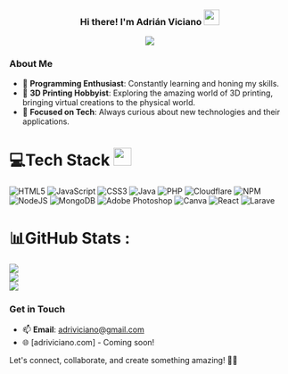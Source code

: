 <h3 align="center">
  Hi there! I'm Adrián Viciano
  <img src="https://media.giphy.com/media/hvRJCLFzcasrR4ia7z/giphy.gif" width="28">
</h3>
<p align="center">
  <a href="https://github.com/CodeWhiteWeb/CodeWhiteWeb"><img src="https://readme-typing-svg.herokuapp.com?color=%2336BCF7&center=true&vCenter=true&lines=Welcome+to+my+Github+profile;I+am+Adriviciano;I+am+a+Computer+engineering+student;Web+Developer"></a>
</p>

### About Me
- 🔧 **Programming Enthusiast**: Constantly learning and honing my skills.
- 🎨 **3D Printing Hobbyist**: Exploring the amazing world of 3D printing, bringing virtual creations to the physical world.
- 🎯 **Focused on Tech**: Always curious about new technologies and their applications.

# 💻Tech Stack <img src = "https://media2.giphy.com/media/QssGEmpkyEOhBCb7e1/giphy.gif?cid=ecf05e47a0n3gi1bfqntqmob8g9aid1oyj2wr3ds3mg700bl&rid=giphy.gif" width = 32px> 
![HTML5](https://img.shields.io/badge/html5-%23E34F26.svg?style=for-the-badge&logo=html5&logoColor=white) ![JavaScript](https://img.shields.io/badge/javascript-%23323330.svg?style=for-the-badge&logo=javascript&logoColor=%23F7DF1E) ![CSS3](https://img.shields.io/badge/css3-%231572B6.svg?style=for-the-badge&logo=css3&logoColor=white) ![Java](https://img.shields.io/badge/java-FF5722.svg?style=for-the-badge&logo=java&logoColor=white) ![PHP](https://img.shields.io/badge/Php-%231572B6.svg?style=for-the-badge&logo=Php&logoColor=white) ![Cloudflare](https://img.shields.io/badge/Cloudflare-F38020?style=for-the-badge&logo=Cloudflare&logoColor=white) ![NPM](https://img.shields.io/badge/NPM-%23000000.svg?style=for-the-badge&logo=npm&logoColor=white) ![NodeJS](https://img.shields.io/badge/node.js-6DA55F?style=for-the-badge&logo=node.js&logoColor=white) ![MongoDB](https://img.shields.io/badge/MongoDB-%234ea94b.svg?style=for-the-badge&logo=mongodb&logoColor=white) ![Adobe Photoshop](https://img.shields.io/badge/adobephotoshop-%2331A8FF.svg?style=for-the-badge&logo=adobephotoshop&logoColor=white) ![Canva](https://img.shields.io/badge/Canva-%2300C4CC.svg?style=for-the-badge&logo=Canva&logoColor=white) ![React](https://img.shields.io/badge/React-%2300C4CC.svg?style=for-the-badge&logo=React&logoColor=white) ![Larave](https://img.shields.io/badge/Laravel-FF5722.svg?style=for-the-badge&logo=Laravel&logoColor=white) 
# 📊GitHub Stats :
![](https://github-readme-stats.vercel.app/api?username=Adriviciano&theme=radical&hide_border=false&include_all_commits=false&count_private=false)<br/>
![](https://github-readme-streak-stats.herokuapp.com/?user=Adriviciano&theme=radical&hide_border=false)<br/>
![](https://github-readme-stats.vercel.app/api/top-langs/?username=Adriviciano&theme=radical&hide_border=false&include_all_commits=false&count_private=false&layout=compact)

### Get in Touch
- 📫 **Email**: [adriviciano@gmail.com](mailto:adriviciano@gmail.com)
- 🌐 [adriviciano.com] - Coming soon!

Let's connect, collaborate, and create something amazing! 🤝✨
